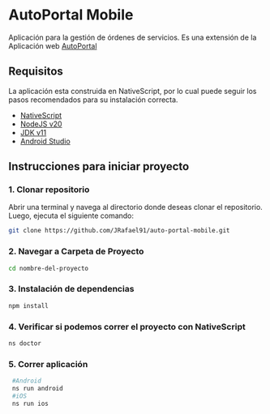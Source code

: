 # AutoPortal Mobile
Aplicación para la gestión de órdenes de servicios.
Es una extensión de la Aplicación web [AutoPortal](https://github.com/JRafael91/auto-portal)

## Requisitos
La aplicación esta construida en NativeScript,
por lo cual puede seguir los pasos recomendados
para su instalación correcta.

- [NativeScript](https://docs.nativescript.org/setup)
- [NodeJS v20](https://nodejs.org/en)
- [JDK v11](https://adoptium.net/es/temurin/)
- [Android Studio](https://developer.android.com/studio?hl=es-419)

## Instrucciones para iniciar proyecto

### 1. Clonar repositorio

Abrir una terminal y navega al directorio donde deseas clonar el repositorio.
Luego, ejecuta el siguiente comando:

```bash
git clone https://github.com/JRafael91/auto-portal-mobile.git
```
### 2. Navegar a Carpeta de Proyecto

```bash
cd nombre-del-proyecto
```
### 3. Instalación de dependencias

```bash
npm install
```
### 4. Verificar si podemos correr el proyecto con NativeScript

```bash
ns doctor
```

### 5. Correr aplicación

```bash
 #Android
 ns run android
 #iOS
 ns run ios
```

